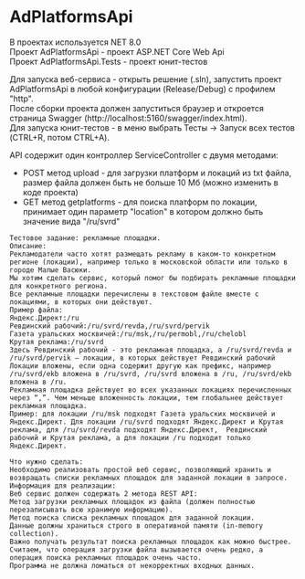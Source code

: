 # AdPlatformsApi
В проектах используется NET 8.0  
Проект AdPlatformsApi - проект ASP.NET Core Web Api  
Проект AdPlatformsApi.Tests - проект юнит-тестов  

Для запуска веб-сервиса - открыть решение (.sln), запустить проект AdPlatformsApi в любой конфигурации (Release/Debug) с профилем "http".  
После сборки проекта должен запуститься браузер и откроется страница Swagger (http://localhost:5160/swagger/index.html).  
Для запуска юнит-тестов - в меню выбрать Тесты -> Запуск всех тестов (CTRL+R, потом CTRL+A).  

API содержит один контроллер ServiceController с двумя методами:  
- POST метод upload - для загрузки платформ и локаций из txt файла, размер файла должен быть не больше 10 Мб (можно изменить в коде проекта)  
- GET метод getplatforms - для поиска платформ по локации, принимает один параметр "location" в котором должно быть значение вида "/ru/svrd"  
```
Тестовое задание: рекламные площадки.
Описание:
Рекламодатели часто хотят размещать рекламу в каком-то конкретном регионе (локации), например только в московской области или только в городе Малые Васюки.
Мы хотим сделать сервис, который помог бы подбирать рекламные площадки для конкретного региона.
Все рекламные площадки перечислены в текстовом файле вместе с локациями, в которых они действуют.
Пример файла:
Яндекс.Директ:/ru
Ревдинский рабочий:/ru/svrd/revda,/ru/svrd/pervik
Газета уральских москвичей:/ru/msk,/ru/permobl,/ru/chelobl
Крутая реклама:/ru/svrd
Здесь Ревдинский рабочий - это рекламная площадка, a /ru/svrd/revda и /ru/svrd/pervik — локации, в которых действует Ревдинский рабочий
Локации вложены, если одна содержит другую как префикс, например /ru/svrd/ekb вложена в /ru/svrd, /ru/svrd вложена в /ru, /ru/svrd/ekb вложена в /ru.
Рекламная площадка действует во всех указанных локациях перечисленных через “,”. Чем меньше вложенность локации, тем глобальнее действует рекламная площадка.
Пример: для локации /ru/msk подходят Газета уральских москвичей и Яндекс.Директ. Для локации /ru/svrd подходят Яндекс.Директ и Крутая реклама, для /ru/svrd/revda подходят Яндекс.Директ,  Ревдинский рабочий и Крутая реклама, а для локации /ru подходит только Яндекс.Директ.

Что нужно сделать:
Необходимо реализовать простой веб сервис, позволяющий хранить и возвращать списки рекламных площадок для заданной локации в запросе. 
Информация для реализации:
Веб сервис должен содержать 2 метода REST API:  
Метод загрузки рекламных площадок из файла (должен полностью перезаписывать всю хранимую информацию).
Метод поиска списка рекламных площадок для заданной локации.
Данные должны храниться строго в оперативной памяти (in-memory collection).
Важно получать результат поиска рекламных площадок как можно быстрее.
Считаем, что операция загрузки файла вызывается очень редко, а операция поиска рекламных площадок очень часто.
Программа не должна ломаться от некорректных входных данных.
```
